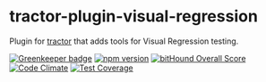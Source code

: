 # tractor-plugin-visual-regression

Plugin for [tractor](http://github.com/TradeMe/tractor) that adds tools for Visual Regression testing.

[![Greenkeeper badge](https://badges.greenkeeper.io/phenomnomnominal/tractor-plugin-visual-regression.svg)](https://greenkeeper.io/)
[![npm version](https://img.shields.io/npm/v/tractor-plugin-visual-regression.svg)](https://www.npmjs.com/package/tractor-plugin-visual-regression)
[![bitHound Overall Score](https://www.bithound.io/github/phenomnomnominal/tractor-plugin-visual-regression/badges/score.svg)](https://www.bithound.io/github/phenomnomnominal/tractor-plugin-visual-regression)
[![Code Climate](https://codeclimate.com/github/phenomnomnominal/tractor-plugin-visual-regression/badges/gpa.svg)](https://codeclimate.com/github/phenomnomnominal/tractor-plugin-visual-regression)
[![Test Coverage](https://codeclimate.com/github/phenomnomnominal/tractor-plugin-visual-regression/coverage.svg)](https://codeclimate.com/github/phenomnomnominal/tractor-plugin-visual-regression/coverage)
